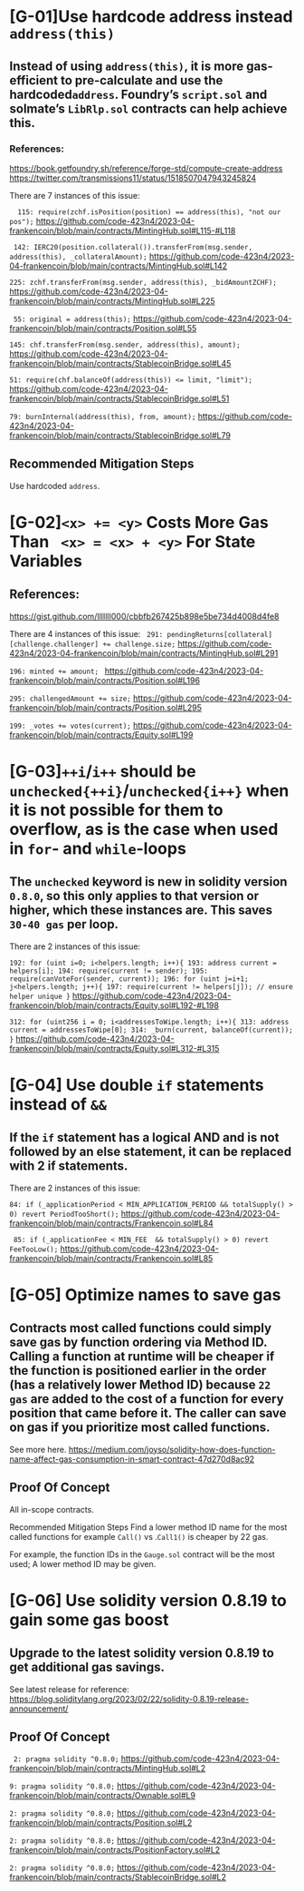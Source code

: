 # [G-01]Use hardcode address instead `address(this)` 
## Instead of using `address(this)`, it is more gas-efficient to pre-calculate and use the hardcoded`address`. Foundry’s `script.sol` and solmate’s `LibRlp.sol` contracts can help achieve this.

### References: 
https://book.getfoundry.sh/reference/forge-std/compute-create-address
https://twitter.com/transmissions11/status/1518507047943245824

There are 7 instances of this issue:

`  115: require(zchf.isPosition(position) == address(this), "not our pos");`
https://github.com/code-423n4/2023-04-frankencoin/blob/main/contracts/MintingHub.sol#L115-#L118

` 142: IERC20(position.collateral()).transferFrom(msg.sender, address(this), _collateralAmount);`
https://github.com/code-423n4/2023-04-frankencoin/blob/main/contracts/MintingHub.sol#L142

`225: zchf.transferFrom(msg.sender, address(this), _bidAmountZCHF);`
https://github.com/code-423n4/2023-04-frankencoin/blob/main/contracts/MintingHub.sol#L225

` 55: original = address(this);`
https://github.com/code-423n4/2023-04-frankencoin/blob/main/contracts/Position.sol#L55

`145: chf.transferFrom(msg.sender, address(this), amount);`
https://github.com/code-423n4/2023-04-frankencoin/blob/main/contracts/StablecoinBridge.sol#L45

`51: require(chf.balanceOf(address(this)) <= limit, "limit");`
https://github.com/code-423n4/2023-04-frankencoin/blob/main/contracts/StablecoinBridge.sol#L51

`79: burnInternal(address(this), from, amount);`
https://github.com/code-423n4/2023-04-frankencoin/blob/main/contracts/StablecoinBridge.sol#L79

## Recommended Mitigation Steps
Use hardcoded `address`.

# [G-02]`<x> += <y>` Costs More Gas Than ` <x> = <x> + <y>` For State Variables

## References: 
https://gist.github.com/IllIllI000/cbbfb267425b898e5be734d4008d4fe8

There are 4 instances of this issue:
` 291: pendingReturns[collateral][challenge.challenger] += challenge.size;`
https://github.com/code-423n4/2023-04-frankencoin/blob/main/contracts/MintingHub.sol#L291

`196: minted += amount; `
https://github.com/code-423n4/2023-04-frankencoin/blob/main/contracts/Position.sol#L196

`295: challengedAmount += size;`
https://github.com/code-423n4/2023-04-frankencoin/blob/main/contracts/Position.sol#L295

`199: _votes += votes(current);`
https://github.com/code-423n4/2023-04-frankencoin/blob/main/contracts/Equity.sol#L199

# [G-03]`++i`/`i++` should be` unchecked{++i}`/`unchecked{i++}` when it is not possible for them to overflow, as is the case when used in `for`- and `while`-loops

## The `unchecked` keyword is new in solidity version `0.8.0`, so this only applies to that version or higher, which these instances are. This saves` 30-40 gas` per loop.


There are 2 instances of this issue:

`192: for (uint i=0; i<helpers.length; i++){
 193: address current = helpers[i];
 194: require(current != sender);
 195: require(canVoteFor(sender, current));
 196: for (uint j=i+1; j<helpers.length; j++){
 197: require(current != helpers[j]); // ensure helper unique
            }`
https://github.com/code-423n4/2023-04-frankencoin/blob/main/contracts/Equity.sol#L192-#L198

`312: for (uint256 i = 0; i<addressesToWipe.length; i++){
 313: address current = addressesToWipe[0];
 314: _burn(current, balanceOf(current));
        }`
https://github.com/code-423n4/2023-04-frankencoin/blob/main/contracts/Equity.sol#L312-#L315

# [G-04] Use double `if` statements instead of `&&`
## If the `if` statement has a logical AND and is not followed by an else statement, it can be replaced with 2 if statements.

There are 2 instances of this issue:

` 84: if (_applicationPeriod < MIN_APPLICATION_PERIOD && totalSupply() > 0) revert PeriodTooShort(); `
https://github.com/code-423n4/2023-04-frankencoin/blob/main/contracts/Frankencoin.sol#L84

` 85: if (_applicationFee < MIN_FEE  && totalSupply() > 0) revert FeeTooLow();`
https://github.com/code-423n4/2023-04-frankencoin/blob/main/contracts/Frankencoin.sol#L85


# [G-05] Optimize names to save gas
## Contracts most called functions could simply save gas by function ordering via Method ID. Calling a function at runtime will be cheaper if the function is positioned earlier in the order (has a relatively lower Method ID) because `22 gas` are added to the cost of a function for every position that came before it. The caller can save on gas if you prioritize most called functions.

See more here.
https://medium.com/joyso/solidity-how-does-function-name-affect-gas-consumption-in-smart-contract-47d270d8ac92


## Proof Of Concept
All in-scope contracts.

Recommended Mitigation Steps
Find a lower method ID name for the most called functions for example `Call()` vs .`Call1()` is cheaper by 22 gas.

For example, the function IDs in the `Gauge.sol` contract will be the most used; A lower method ID may be given.

# [G-06] Use solidity version 0.8.19 to gain some gas boost
## Upgrade to the latest solidity version 0.8.19 to get additional gas savings.

See latest release for reference:
 https://blog.soliditylang.org/2023/02/22/solidity-0.8.19-release-announcement/

## Proof Of Concept
` 2: pragma solidity ^0.8.0;`
https://github.com/code-423n4/2023-04-frankencoin/blob/main/contracts/MintingHub.sol#L2

`9: pragma solidity ^0.8.0;`
https://github.com/code-423n4/2023-04-frankencoin/blob/main/contracts/Ownable.sol#L9

`2: pragma solidity ^0.8.0;`
https://github.com/code-423n4/2023-04-frankencoin/blob/main/contracts/Position.sol#L2

`2: pragma solidity ^0.8.0;`
https://github.com/code-423n4/2023-04-frankencoin/blob/main/contracts/PositionFactory.sol#L2

`2: pragma solidity ^0.8.0;`
https://github.com/code-423n4/2023-04-frankencoin/blob/main/contracts/StablecoinBridge.sol#L2


